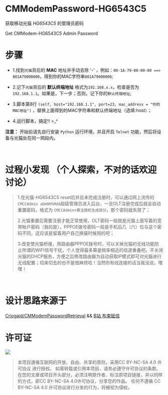 # CMModemPassword-HG6543C5
获取移动光猫 *HG6543C5* 的管理员密码

Get CMModem-HG6543C5 Admin Password
<br/>
# 步骤      
- 1.找到`光猫`背后的 **MAC** 地址并手动去除 '-' ，例如：`00-1A-79-00-00-00 ==> 001A79000000`，得到你的MAC字符串`001A79000000`;

- 2.记下`光猫`背后的 **默认终端地址** 格式为`192.168.x.x`，检查是否为 `192.168.1.1`。如果是，下一步；否则，记下你的`默认终端地址`;

- 3.脚本第8行 `(self, host="192.168.1.1", port=23, mac_address = "你的MAC地址")` ，替换上面得到的MAC字符串和默认终端地址（选填:host）；

- 4.运行脚本，搞定!! >_^

**注意：**  开始前请先自行安装 `Python` 运行环境，并且开启 `Telnet` 功能，然后将设备与光猫处在同一网段内。
 
<br/>

# 过程小发现 （个人探索，不对的话欢迎讨论）
> 1.在光猫-HG6543C5 reset后并且未完成注册时，可以通过网上流传的 `CMCCAdmin aDm8H%MdA`超级管理员进入后台，一旦OLT注册完成后就会自动重置密码，格式为 `CMCCAdmin+算法随机生成部分`，那个密码就失效了；
> 
> 2.光猫重置后需要注册才能正常使用，OLT密码一般就是光猫上面写着的宽带帐户密码（我的是），PPPOE拨号密码一般是手机后几（六）位与这个密码不同，这应该是留着用户自己换猫时候用的吧；
> 
> 3.改变使光猫桥接，用路由器PPPOE拨号时，可以关掉光猫的无线功能防止所谓的WIFI信号干扰，个人觉得最多算是频率相近的信道重叠吧。不关闭光猫的DHCP服务，方便之后修改路由器为自动获取IP模式即可对光猫进行无线配置；切来切去的也不是很麻烦哈！当然你有线连接的话当我没说，嘿嘿！
> 
<br/>

# 设计思路来源于

[Criogaid/CMModemPasswordRetrieval](https://github.com/Criogaid/CMModemPasswordRetrieval) && [B站 布束砥信](https://www.bilibili.com/read/cv21044770/)

# 许可证

![](https://camo.githubusercontent.com/a8cdaa01ff64ee6059cca8875037664c8f811e5954822ca6e0f112316d28d41a/687474703a2f2f6d6972726f72732e6372656174697665636f6d6d6f6e732e6f72672f70726573736b69742f627574746f6e732f38387833312f706e672f62792d6e632d73612e706e67)

> 本项目遵循互联网的开放、自由、共享的原则，采用CC BY-NC-SA 4.0 许可协议 进行授权。
> 如需转载或引用本项目，请务必遵守许可协议的条款。在您的文章或项目开头部分，必须注明原作者、标注原项目链接，并以同样的方式，即CC BY-NC-SA 4.0许可协议，分享您的作品。
> 任何不遵循 CC BY-NC-SA 4.0 许可协议进行分发的行为，将被视为侵权。

